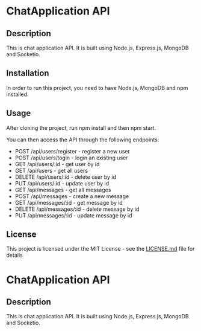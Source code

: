 # ChatApplication API

## Description

This is chat application API. It is built using Node.js, Express.js, MongoDB and Socketio.

## Installation

In order to run this project, you need to have Node.js, MongoDB and npm installed.

## Usage

After cloning the project, run npm install and then npm start.

You can then access the API through the following endpoints:

- POST /api/users/register - register a new user
- POST /api/users/login - login an existing user
- GET /api/users/:id - get user by id
- GET /api/users - get all users
- DELETE /api/users/:id - delete user by id
- PUT /api/users/:id - update user by id
- GET /api/messages - get all messages
- POST /api/messages - create a new message
- GET /api/messages/:id - get message by id
- DELETE /api/messages/:id - delete message by id
- PUT /api/messages/:id - update message by id

## License

This project is licensed under the MIT License - see the [LICENSE.md](LICENSE.md) file for details

# ChatApplication API

## Description

This is chat application API. It is built using Node.js, Express.js, MongoDB and Socketio.
